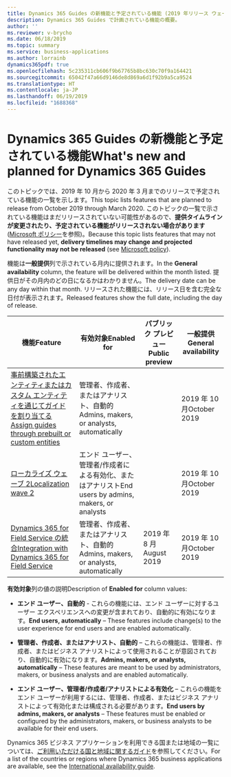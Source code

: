 ```yaml
---
title: Dynamics 365 Guides の新機能と予定されている機能 (2019 年リリース ウェーブ 2)
description: Dynamics 365 Guides で計画されている機能の概要。
author: ''
ms.reviewer: v-brycho
ms.date: 06/18/2019
ms.topic: summary
ms.service: business-applications
ms.author: lorrainb
dynamics365pdf: true
ms.openlocfilehash: 5c235311cb606f9b67765b8bc630c70f9a164421
ms.sourcegitcommit: 65042f47a66d9146de8d869a6d1f92b9a5ca9524
ms.translationtype: HT
ms.contentlocale: ja-JP
ms.lasthandoff: 06/19/2019
ms.locfileid: "1688368"
---
```

# <a name="whats-new-and-planned-for-dynamics-365-guides"></a><span data-ttu-id="7cc15-103">Dynamics 365 Guides の新機能と予定されている機能</span><span class="sxs-lookup"><span data-stu-id="7cc15-103">What's new and planned for Dynamics 365 Guides</span></span>

<span data-ttu-id="7cc15-104">このトピックでは、2019 年 10 月から 2020 年 3 月までのリリースで予定されている機能の一覧を示します。</span><span class="sxs-lookup"><span data-stu-id="7cc15-104">This topic lists features that are planned to release from October 2019 through March 2020.</span></span> <span data-ttu-id="7cc15-105">このトピックの一覧で示されている機能はまだリリースされていない可能性があるので、**提供タイムラインが変更されたり、予定されている機能がリリースされない場合があります** ([Microsoft ポリシー](https://go.microsoft.com/fwlink/p/?linkid=2007332)を参照)。</span><span class="sxs-lookup"><span data-stu-id="7cc15-105">Because this topic lists features that may not have released yet, **delivery timelines may change and projected functionality may not be released** (see [Microsoft policy](https://go.microsoft.com/fwlink/p/?linkid=2007332)).</span></span>

<span data-ttu-id="7cc15-106">機能は**一般提供**列で示されている月内に提供されます。</span><span class="sxs-lookup"><span data-stu-id="7cc15-106">In the **General availability** column, the feature will be delivered within the month listed.</span></span> <span data-ttu-id="7cc15-107">提供日がその月内のどの日になるかはわかりません。</span><span class="sxs-lookup"><span data-stu-id="7cc15-107">The delivery date can be any day within that month.</span></span> <span data-ttu-id="7cc15-108">リリースされた機能には、リリース日を含む完全な日付が表示されます。</span><span class="sxs-lookup"><span data-stu-id="7cc15-108">Released features show the full date, including the day of release.</span></span> 

| <span data-ttu-id="7cc15-109">機能</span><span class="sxs-lookup"><span data-stu-id="7cc15-109">Feature</span></span>    | <span data-ttu-id="7cc15-110">有効対象</span><span class="sxs-lookup"><span data-stu-id="7cc15-110">Enabled for</span></span>    |  <span data-ttu-id="7cc15-111">パブリック プレビュー</span><span class="sxs-lookup"><span data-stu-id="7cc15-111">Public preview</span></span> | <span data-ttu-id="7cc15-112">一般提供</span><span class="sxs-lookup"><span data-stu-id="7cc15-112">General availability</span></span> | 
| ---------- |---------------- | --------------- |-------------- |
| [<span data-ttu-id="7cc15-113">事前構築されたエンティティまたはカスタム エンティティを通じてガイドを割り当てる</span><span class="sxs-lookup"><span data-stu-id="7cc15-113">Assign guides through prebuilt or custom entities</span></span>](assign-work-through-third-party-systems.md) | <span data-ttu-id="7cc15-114">管理者、作成者、またはアナリスト、自動的</span><span class="sxs-lookup"><span data-stu-id="7cc15-114">Admins, makers, or analysts, automatically</span></span>|| <span data-ttu-id="7cc15-115">2019 年 10 月</span><span class="sxs-lookup"><span data-stu-id="7cc15-115">October 2019</span></span>|  
| [<span data-ttu-id="7cc15-116">ローカライズ ウェーブ 2</span><span class="sxs-lookup"><span data-stu-id="7cc15-116">Localization wave 2</span></span>](localization-wave-2.md) | <span data-ttu-id="7cc15-117">エンド ユーザー、管理者/作成者による有効化、またはアナリスト</span><span class="sxs-lookup"><span data-stu-id="7cc15-117">End users by admins, makers, or analysts</span></span>|| <span data-ttu-id="7cc15-118">2019 年 10 月</span><span class="sxs-lookup"><span data-stu-id="7cc15-118">October 2019</span></span>|  
| [<span data-ttu-id="7cc15-119">Dynamics 365 for Field Service の統合</span><span class="sxs-lookup"><span data-stu-id="7cc15-119">Integration with Dynamics 365 for Field Service</span></span>](integration-dynamics-365-field-service.md) | <span data-ttu-id="7cc15-120">管理者、作成者、またはアナリスト、自動的</span><span class="sxs-lookup"><span data-stu-id="7cc15-120">Admins, makers, or analysts, automatically</span></span>|<span data-ttu-id="7cc15-121">2019 年 8 月</span><span class="sxs-lookup"><span data-stu-id="7cc15-121">August 2019</span></span>| <span data-ttu-id="7cc15-122">2019 年 10 月</span><span class="sxs-lookup"><span data-stu-id="7cc15-122">October 2019</span></span>|  

<span data-ttu-id="7cc15-123">**有効対象**列の値の説明</span><span class="sxs-lookup"><span data-stu-id="7cc15-123">Description of **Enabled for** column values:</span></span>

- <span data-ttu-id="7cc15-124">**エンド ユーザー、自動的** - これらの機能には、エンド ユーザーに対するユーザー エクスペリエンスへの変更が含まれており、自動的に有効になります。</span><span class="sxs-lookup"><span data-stu-id="7cc15-124">**End users, automatically** – These features include change(s) to the user experience for end users and are enabled automatically.</span></span>

- <span data-ttu-id="7cc15-125">**管理者、作成者、またはアナリスト、自動的** – これらの機能は、管理者、作成者、またはビジネス アナリストによって使用されることが意図されており、自動的に有効になります。</span><span class="sxs-lookup"><span data-stu-id="7cc15-125">**Admins, makers, or analysts, automatically**  – These features are meant to be used by administrators, makers, or business analysts and are enabled automatically.</span></span>

- <span data-ttu-id="7cc15-126">**エンド ユーザー、管理者/作成者/アナリストによる有効化** – これらの機能をエンド ユーザーが利用するには、管理者、作成者、またはビジネス アナリストによって有効化または構成される必要があります。</span><span class="sxs-lookup"><span data-stu-id="7cc15-126">**End users by admins, makers, or analysts** – These features must be enabled or configured by the administrators, makers, or business analysts to be available for their end users.</span></span>

<span data-ttu-id="7cc15-127">Dynamics 365 ビジネス アプリケーションを利用できる国または地域の一覧については、[ご利用いただける国と地域に関するガイド](https://aka.ms/dynamics_365_international_availability_deck)を参照してください。</span><span class="sxs-lookup"><span data-stu-id="7cc15-127">For a list of the countries or regions where Dynamics 365 business applications are available, see the [International availability guide](https://aka.ms/dynamics_365_international_availability_deck).</span></span>
